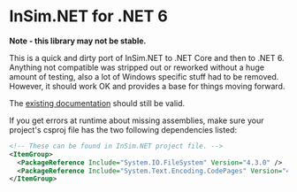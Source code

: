 # InSim.NET for .NET 6

**Note - this library may not be stable.**

This is a quick and dirty port of InSim.NET to .NET Core and then to .NET 6. Anything not compatible was stripped out or reworked without a huge amount of testing, also a lot of Windows specific stuff had to be removed. However, it should work OK and provides a base for things moving forward.

The [existing documentation](https://github.com/alexmcbride/insimdotnet/wiki) should still be valid.

If you get errors at runtime about missing assemblies, make sure your project's csproj file has the two following dependencies listed:
```xml
<!-- These can be found in InSim.NET project file. -->
<ItemGroup>
  <PackageReference Include="System.IO.FileSystem" Version="4.3.0" />
  <PackageReference Include="System.Text.Encoding.CodePages" Version="4.5.1" />
</ItemGroup>
```
